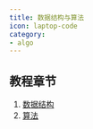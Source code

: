 ```yaml
---
title: 数据结构与算法
icon: laptop-code
category:
- algo
---
```

## 教程章节

1. [数据结构](structure.md)
2. [算法](algo.md)